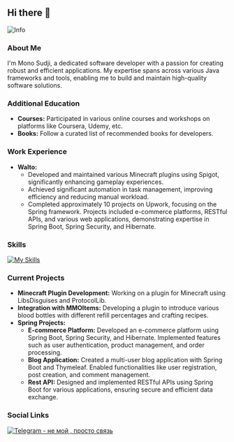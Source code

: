 ## Hi there 👋
![Info](https://i.imgur.com/xUvRkrp.png) 

### About Me

I'm Mono Sudji, a dedicated software developer with a passion for creating robust and efficient applications. My expertise spans across various Java frameworks and tools, enabling me to build and maintain high-quality software solutions.

### Additional Education

- **Courses:** Participated in various online courses and workshops on platforms like Coursera, Udemy, etc.
- **Books:** Follow a curated list of recommended books for developers.

### Work Experience

- **Walto:** 
  - Developed and maintained various Minecraft plugins using Spigot, significantly enhancing gameplay experiences.
  - Achieved significant automation in task management, improving efficiency and reducing manual workload.
  - Completed approximately 10 projects on Upwork, focusing on the Spring framework. Projects included e-commerce platforms, RESTful APIs, and various web applications, demonstrating expertise in Spring Boot, Spring Security, and Hibernate.


### Skills
[![My Skills](https://skillicons.dev)](https://skillicons.dev)


### Current Projects

- **Minecraft Plugin Development:** Working on a plugin for Minecraft using LibsDisguises and ProtocolLib.
- **Integration with MMOItems:** Developing a plugin to introduce various blood bottles with different refill percentages and crafting recipes.
- **Spring Projects:** 
  - **E-commerce Platform:** Developed an e-commerce platform using Spring Boot, Spring Security, and Hibernate. Implemented features such as user authentication, product management, and order processing.
  - **Blog Application:** Created a multi-user blog application with Spring Boot and Thymeleaf. Enabled functionalities like user registration, post creation, and comment management.
  - **Rest API:** Designed and implemented RESTful APIs using Spring Boot for various applications, ensuring secure and efficient data exchange.

### Social Links

[![Telegram - не мой , просто связь](https://img.shields.io/badge/Telegram-2CA5E0?style=for-the-badge&logo=telegram&logoColor=white)](https://t.me/Springggggggggg)
